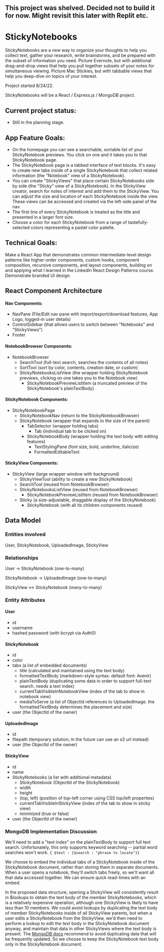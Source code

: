This project was shelved. Decided not to build it for now. Might revisit this later with Replit etc.
----------
# StickyNotebooks

StickyNotebooks are a new way to organize your thoughts to help you collect text, gather your research, write brainstorms, and be prepared with the subset of information you need. Picture Evernote, but with additional drag-and-drop views that help you pull together subsets of your notes for simultaneous viewing. Picture Mac Stickies, but with tabbable views that help you deep-dive on topics of your interest.

Project started 8/24/22.

StickyNotebooks will be a React / Express.js / MongoDB project.

## Current project status:

- Still in the planning stage.

## App Feature Goals:

- On the homepage you can see a searchable, sortable list of your StickyNotebook previews. You click on one and it takes you to that StickyNotebook page.
- The StickyNotebook page is a tabbed interface of text blocks. It's easy to create new tabs inside of a single StickyNotebook that collect related information (the "Notebook" view of a StickyNotebook).
- You can create "StickyViews" that place certain StickyNotebooks side by side (the "Sticky" view of a StickyNotebook). In the StickyView creator, search for notes of interest and add them to the StickyView. You can adjust the size and location of each StickyNotebook inside the view. These views can be accessed and created via the left-side panel of the nav.
- The first line of every StickyNotebook is treated as the title and presented in a larger font size.
- Choose a color for each StickyNotebook from a range of tastefully-selected colors representing a pastel color palette.

## Technical Goals:

Make a React App that demonstrates common intermediate-level design patterns like higher-order components, custom hooks, component composition, recursive components, and layout components, building on and applying what I learned in the LinkedIn React Design Patterns course. Demonstrate branded UI design.

## React Component Architecture

#### Nav Components:

- NavPane (File/Edit nav pane with import/export/download features, App Logo, logged-in user details)
- ControlSidebar (that allows users to switch between "Notebooks" and "StickyViews")
- Footer

#### NotebookBrowser Components:

- NotebookBrowser
  - SearchTool (full-text search, searches the contents of all notes)
  - SortTool (sort by color, contents, creation date, or custom)
  - StickyNotebooksListView (the wrapper holding StickyNotebook previews, clicking on one takes you to the Notebook view)
    - StickyNotebookPreviewListItem (a truncated preview of the StickyNotebook's plainTextBody)

#### StickyNotebook Components:

- StickyNotebookPage
  - StickyNotebookNav (return to the StickyNotebookBrowser)
  - StickyNotebook (wrapper that expands to the size of the parent)
    - TabSelector (wrapper holding tabs)
      - Tab (individual tab to be clicked on)
    - StickyNotebookBody (wrapper holding the text body with editing features)
      - TextStylingPane (font size, bold, underline, italicize)
      - FormattedEditableText

#### StickyView Components:

- StickyView (large wrapper window with background)
  - StickyViewTool (ability to create a new StickyNotebook)
  - SearchTool (reused from NotebookBrowser)
  - StickyNotebooksListView (reused from NotebookBrowser)
    - StickyNotebookPreviewListItem (reused from NotebookBrowser)
  - Sticky (a size-adjustable, draggable display of the StickyNotebook)
    - StickyNotebook (with all its children components reused)

## Data Model

### Entities involved

User, StickyNotebook, UploadedImage, StickyView

### Relationships

User -> StickyNotebook (one-to-many)

StickyNotebook -> UploadedImage (one-to-many)

StickyView <-> StickyNotebook (many-to-many)

### Entity Attributes

#### User

- id
- username
- hashed password (with bcrypt via Auth0)

#### StickyNotebook

- id
- color
- tabs (a list of embedded documents)
  - title (calculated and maintained using the text body)
  - formattedTextBody (markdown-style syntax. default font: Avenir)
  - plainTextBody (duplicating some data in order to support full-text search. needs a text index)
  - currentTabVisibleInNotebookView (index of the tab to show in notebook view)
  - mediaToServe (a list of ObjectId references to UploadedImage. the formattedTextBody determines the placement and size)
- user (the ObjectId of the owner)

#### UploadedImage

- id
- filepath (temporary solution; in the future can use an s3 url instead)
- user (the ObjectId of the owner)

#### StickyView

- id
- name
- StickyNotebooks (a list with additional metadata)
  - StickyNotebook (ObjectId of the StickyNotebook)
  - width
  - height
  - (top, left) (position of top-left corner using CSS top/left properties)
  - currentTabVisibleInStickyView (index of the tab to show in sticky view)
  - minimized (true or false)
- user (the ObjectId of the owner)

### MongoDB Implementation Discussion

We'll need to add a "text index" on the plainTextBody to support full text search. Unfortunately, this only supports keyword searching -- partial word searches won't work.
`{ $text : {$search : "phrase to locate"}}`

We choose to embed the individual tabs of a StickyNotebook inside of the StickyNotebook document, rather than storing them in separate documents. When a user opens a notebook, they'll switch tabs freely, so we'll want all that data accessed together. We can ensure quick read-times with an embed.

In the proposed data structure, opening a StickyView will consistently result in $lookups to obtain the text body of the member StickyNotebooks, which is a relatively expensive operation, although one StickyView is likely to have less than 10 members. We could avoid lookups by duplicating the text body of member StickyNotebooks inside of all StickyView parents, but when a user edits a StickyNotebook from the StickyView, we'd then need to perform a lookup to edit the text body in the StickyNotebook document anyway, and maintain that data in other StickyViews where the text body is present. The [MongoDB docs](https://www.mongodb.com/developer/products/mongodb/schema-design-anti-pattern-massive-arrays/) recommend to avoid duplicating data that will be frequently updated. So we choose to keep the StickyNotebook text body only in the StickyNotebook document.
